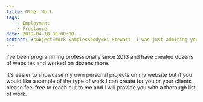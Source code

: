```yaml
---
title: Other Work
tags:
    - Employment
    - Freelance
date: 2019-04-18 00:00:00
contact: ?subject=Work Samples&body=Hi Stewart, I was just admiring your website! I would love to see some samples of your other work!
---
```

I've been programming professionally since 2013 and have created dozens of websites and worked on dozens more.

It's easier to showcase my own personal projects on my website but if you would like a sample of the type of work I can create for you or your clients please feel free to reach out to me and I will provide you with a thorough list of work.